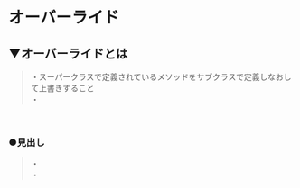 # オーバーライド

## ▼オーバーライドとは
>・スーパークラスで定義されているメソッドをサブクラスで定義しなおして上書きすること<br>
>・<br>
<br>

### ●見出し
>・<br>
>・<br>
<br>
